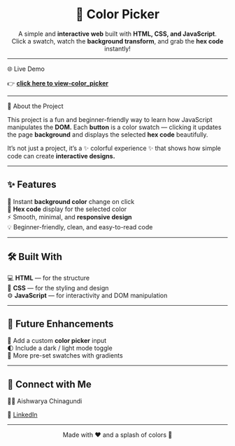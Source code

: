 <h1 align="center">🎨 Color Picker</h1>

<p align="center">
  A simple and <b>interactive web</b> built with <b>HTML, CSS, and JavaScript</b>.<br/>
  Click a swatch, watch the <b>background transform</b>, and grab the <b>hex code</b> instantly!
</p>

---

🌐 Live Demo

  👉 <a href="https://aishwarya152.github.io/color_picker/"><b>click here to view-color_picker</b></a>

---

📁 About the Project

<p>This project is a fun and beginner-friendly way to learn how JavaScript manipulates the <b>DOM.</b>  
Each <b>button</b> is a color swatch — clicking it updates the page <b>background</b> and displays the selected <b>hex code</b> beautifully.  

It’s not just a project, it’s a ✨ colorful experience ✨ that shows how simple code can create **interactive designs.**  

---

## ✨ Features  

🎯 Instant **background color** change on click  
🎨 **Hex code** display for the selected color  
⚡ Smooth, minimal, and **responsive design**  
💡 Beginner-friendly, clean, and easy-to-read code  

---

## 🛠 Built With  

💻 **HTML** — for the structure  
🎨 **CSS** — for the styling and design  
⚙ **JavaScript** — for interactivity and DOM manipulation  

---

## 🚀 Future Enhancements  

🌈 Add a custom **color picker** input  
🌓 Include a dark / light mode toggle  
🎉 More pre-set swatches with gradients  

---

## 🤝 Connect with Me  

👩‍💻 Aishwarya Chinagundi  

🔗 [LinkedIn](https://www.linkedin.com/in/aishwarya-chinagundi-21a341356) 

---
<p align="center">Made with ♥ and a splash of colors 🎨</p>
